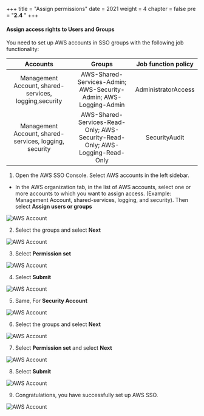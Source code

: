 +++
title = "Assign permissions"
date = 2021
weight = 4
chapter = false
pre = "<b>2.4 </b>"
+++


#### Assign access rights to Users and Groups

You need to set up AWS accounts in SSO groups with the following job functionality:


|                      Accounts                      |                                   Groups                                   | Job function policy |
|:--------------------------------------------------:|:--------------------------------------------------------------------------:|:-------------------:|
| Management Account, shared-services, logging,security  | AWS-Shared-Services-Admin; AWS-Security-Admin; AWS-Logging-Admin             | AdministratorAccess |
| Management Account, shared-services, logging, security | AWS-Shared-Services-Read-Only; AWS-Security-Read-Only; AWS-Logging-Read-Only | SecurityAudit       |

1. Open the AWS SSO Console. Select AWS accounts in the left sidebar.

- In the AWS organization tab, in the list of AWS accounts, select one or more accounts to which you want to assign access. (Example: Management Account, shared-services, logging, and security). Then select **Assign users or groups**

![AWS Account](/images/8/0001.png?featherlight=false&width=90pc)

2. Select the groups and select **Next**

![AWS Account](/images/8/00011.png?featherlight=false&width=90pc)

3. Select **Permission set**

![AWS Account](/images/8/00012.png?featherlight=false&width=90pc)

4. Select **Submit**

![AWS Account](/images/8/00013.png?featherlight=false&width=90pc)


5. Same, For **Security Account**

![AWS Account](/images/8/0006.png?featherlight=false&width=90pc)

6. Select the groups and select **Next**

![AWS Account](/images/8/0007.png?featherlight=false&width=90pc)

7. Select **Permission set** and select **Next**

![AWS Account](/images/8/0008.png?featherlight=false&width=90pc)

8. Select **Submit**

![AWS Account](/images/8/0009.png?featherlight=false&width=90pc)

9. Congratulations, you have successfully set up AWS SSO.

![AWS Account](/images/8/00010.png?featherlight=false&width=90pc)